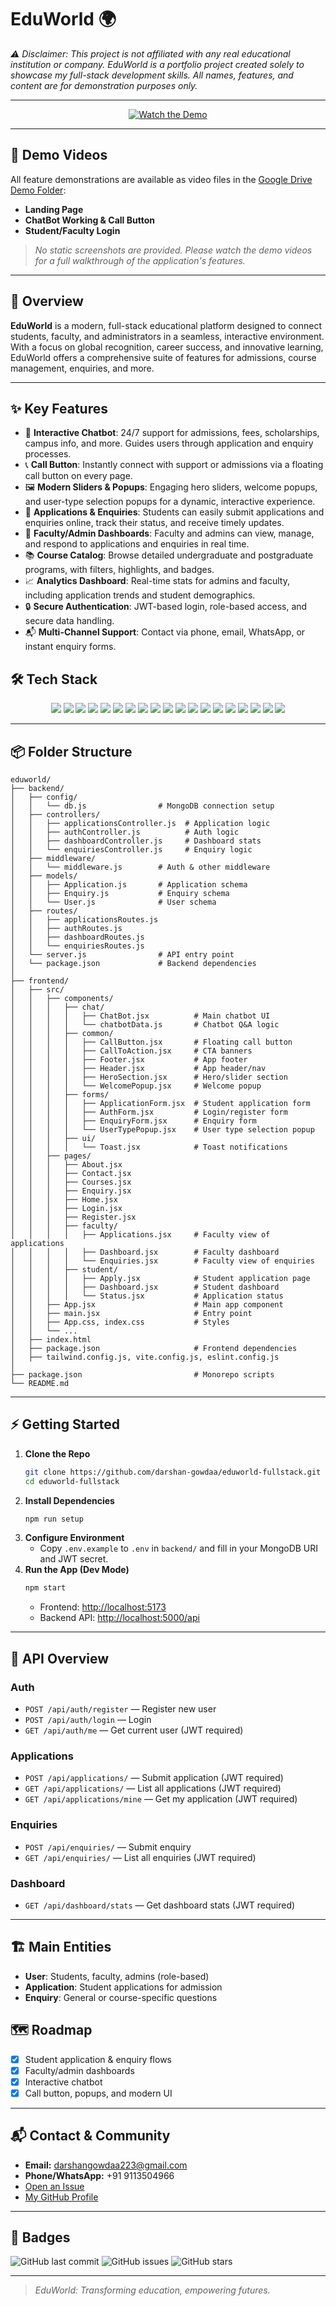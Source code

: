 # EduWorld 🌍

_⚠️ Disclaimer: This project is not affiliated with any real educational institution or company. EduWorld is a portfolio project created solely to showcase my full-stack development skills. All names, features, and content are for demonstration purposes only._

---

<p align="center">
  <a href="https://drive.google.com/drive/folders/1hGJpzq83Luf3ZU3eaJoWdDkaDJ_uAF5h?usp=drive_link">
    <img src="https://img.shields.io/badge/Watch%20Demo-Click%20Here-blue?style=for-the-badge&logo=google-drive" alt="Watch the Demo" />
  </a>
</p>

---

## 🎥 Demo Videos

All feature demonstrations are available as video files in the [Google Drive Demo Folder](https://drive.google.com/drive/folders/1hGJpzq83Luf3ZU3eaJoWdDkaDJ_uAF5h?usp=drive_link):

- **Landing Page**
- **ChatBot Working & Call Button**
- **Student/Faculty Login**

> _No static screenshots are provided. Please watch the demo videos for a full walkthrough of the application's features._

---

## 🚀 Overview

**EduWorld** is a modern, full-stack educational platform designed to connect students, faculty, and administrators in a seamless, interactive environment. With a focus on global recognition, career success, and innovative learning, EduWorld offers a comprehensive suite of features for admissions, course management, enquiries, and more.

---

## ✨ Key Features

- 🤖 **Interactive Chatbot**: 24/7 support for admissions, fees, scholarships, campus info, and more. Guides users through application and enquiry processes.
- 📞 **Call Button**: Instantly connect with support or admissions via a floating call button on every page.
- 🖼️ **Modern Sliders & Popups**: Engaging hero sliders, welcome popups, and user-type selection popups for a dynamic, interactive experience.
- 📝 **Applications & Enquiries**: Students can easily submit applications and enquiries online, track their status, and receive timely updates.
- 👀 **Faculty/Admin Dashboards**: Faculty and admins can view, manage, and respond to applications and enquiries in real time.
- 📚 **Course Catalog**: Browse detailed undergraduate and postgraduate programs, with filters, highlights, and badges.
- 📈 **Analytics Dashboard**: Real-time stats for admins and faculty, including application trends and student demographics.
- 🔒 **Secure Authentication**: JWT-based login, role-based access, and secure data handling.
- 📬 **Multi-Channel Support**: Contact via phone, email, WhatsApp, or instant enquiry forms.

## 🛠️ Tech Stack

<p align="center">
  <img src="https://img.shields.io/badge/React-19-61DAFB?style=for-the-badge&logo=react" />
  <img src="https://img.shields.io/badge/Vite-4.0-646CFF?style=for-the-badge&logo=vite" />
  <img src="https://img.shields.io/badge/TailwindCSS-4-06B6D4?style=for-the-badge&logo=tailwindcss" />
  <img src="https://img.shields.io/badge/React%20Router-7-CA4245?style=for-the-badge&logo=reactrouter" />
  <img src="https://img.shields.io/badge/Lucide%20React-Icons-8B5CF6?style=for-the-badge&logo=lucide" />
  <img src="https://img.shields.io/badge/React%20Hook%20Form-7-EC5990?style=for-the-badge&logo=reacthookform" />
  <img src="https://img.shields.io/badge/React%20Toastify-11-FF8800?style=for-the-badge&logo=react" />
  <img src="https://img.shields.io/badge/Node.js-20-339933?style=for-the-badge&logo=nodedotjs" />
  <img src="https://img.shields.io/badge/Express-5-000000?style=for-the-badge&logo=express" />
  <img src="https://img.shields.io/badge/MongoDB-8-47A248?style=for-the-badge&logo=mongodb" />
  <img src="https://img.shields.io/badge/Mongoose-8-880000?style=for-the-badge&logo=mongoose" />
  <img src="https://img.shields.io/badge/JWT-Auth-FFB300?style=for-the-badge&logo=jsonwebtokens" />
  <img src="https://img.shields.io/badge/BcryptJS-3.0.2-4B32C3?style=for-the-badge&logo=javascript" />
  <img src="https://img.shields.io/badge/Dotenv-16.6.0-8DD6F9?style=for-the-badge&logo=dotenv" />
  <img src="https://img.shields.io/badge/CORS-2.8.5-4B9CD3?style=for-the-badge&logo=cors" />
  <img src="https://img.shields.io/badge/Body--Parser-2.2.0-FF6F00?style=for-the-badge&logo=bodyparser" />
  <img src="https://img.shields.io/badge/Nodemon-3.1.0-76D04B?style=for-the-badge&logo=nodemon" />
  <img src="https://img.shields.io/badge/ESLint-9-4B32C3?style=for-the-badge&logo=eslint" />
  <img src="https://img.shields.io/badge/Concurrently-8.2.2-FFCB05?style=for-the-badge&logo=concurrently" />
</p>

---

## 📦 Folder Structure

```text
eduworld/
├── backend/
│   ├── config/
│   │   └── db.js                # MongoDB connection setup
│   ├── controllers/
│   │   ├── applicationsController.js  # Application logic
│   │   ├── authController.js          # Auth logic
│   │   ├── dashboardController.js     # Dashboard stats
│   │   └── enquiriesController.js     # Enquiry logic
│   ├── middleware/
│   │   └── middleware.js        # Auth & other middleware
│   ├── models/
│   │   ├── Application.js       # Application schema
│   │   ├── Enquiry.js           # Enquiry schema
│   │   └── User.js              # User schema
│   ├── routes/
│   │   ├── applicationsRoutes.js
│   │   ├── authRoutes.js
│   │   ├── dashboardRoutes.js
│   │   └── enquiriesRoutes.js
│   └── server.js                # API entry point
│   └── package.json             # Backend dependencies
│
├── frontend/
│   ├── src/
│   │   ├── components/
│   │   │   ├── chat/
│   │   │   │   ├── ChatBot.jsx          # Main chatbot UI
│   │   │   │   └── chatbotData.js       # Chatbot Q&A logic
│   │   │   ├── common/
│   │   │   │   ├── CallButton.jsx       # Floating call button
│   │   │   │   ├── CallToAction.jsx     # CTA banners
│   │   │   │   ├── Footer.jsx           # App footer
│   │   │   │   ├── Header.jsx           # App header/nav
│   │   │   │   ├── HeroSection.jsx      # Hero/slider section
│   │   │   │   └── WelcomePopup.jsx     # Welcome popup
│   │   │   ├── forms/
│   │   │   │   ├── ApplicationForm.jsx  # Student application form
│   │   │   │   ├── AuthForm.jsx         # Login/register form
│   │   │   │   ├── EnquiryForm.jsx      # Enquiry form
│   │   │   │   └── UserTypePopup.jsx    # User type selection popup
│   │   │   ├── ui/
│   │   │   │   └── Toast.jsx            # Toast notifications
│   │   ├── pages/
│   │   │   ├── About.jsx
│   │   │   ├── Contact.jsx
│   │   │   ├── Courses.jsx
│   │   │   ├── Enquiry.jsx
│   │   │   ├── Home.jsx
│   │   │   ├── Login.jsx
│   │   │   ├── Register.jsx
│   │   │   ├── faculty/
│   │   │   │   ├── Applications.jsx     # Faculty view of applications
│   │   │   │   ├── Dashboard.jsx        # Faculty dashboard
│   │   │   │   └── Enquiries.jsx        # Faculty view of enquiries
│   │   │   ├── student/
│   │   │   │   ├── Apply.jsx            # Student application page
│   │   │   │   ├── Dashboard.jsx        # Student dashboard
│   │   │   │   └── Status.jsx           # Application status
│   │   ├── App.jsx                      # Main app component
│   │   ├── main.jsx                     # Entry point
│   │   ├── App.css, index.css           # Styles
│   │   └── ...
│   ├── index.html
│   ├── package.json                     # Frontend dependencies
│   ├── tailwind.config.js, vite.config.js, eslint.config.js
│
├── package.json                         # Monorepo scripts
└── README.md
```

---

## ⚡ Getting Started

1. **Clone the Repo**
   ```bash
   git clone https://github.com/darshan-gowdaa/eduworld-fullstack.git
   cd eduworld-fullstack
   ```
2. **Install Dependencies**
   ```bash
   npm run setup
   ```
3. **Configure Environment**
   - Copy `.env.example` to `.env` in `backend/` and fill in your MongoDB URI and JWT secret.
4. **Run the App (Dev Mode)**
   ```bash
   npm start
   ```
   - Frontend: [http://localhost:5173](http://localhost:5173)
   - Backend API: [http://localhost:5000/api](http://localhost:5000/api)

---

## 🔗 API Overview

### Auth

- `POST /api/auth/register` — Register new user
- `POST /api/auth/login` — Login
- `GET /api/auth/me` — Get current user (JWT required)

### Applications

- `POST /api/applications/` — Submit application (JWT required)
- `GET /api/applications/` — List all applications (JWT required)
- `GET /api/applications/mine` — Get my application (JWT required)

### Enquiries

- `POST /api/enquiries/` — Submit enquiry
- `GET /api/enquiries/` — List all enquiries (JWT required)

### Dashboard

- `GET /api/dashboard/stats` — Get dashboard stats (JWT required)

---

## 🏗️ Main Entities

- **User**: Students, faculty, admins (role-based)
- **Application**: Student applications for admission
- **Enquiry**: General or course-specific questions

## 🗺️ Roadmap

- [x] Student application & enquiry flows
- [x] Faculty/admin dashboards
- [x] Interactive chatbot
- [x] Call button, popups, and modern UI

---

## 📬 Contact & Community

- **Email:** darshangowdaa223@gmail.com
- **Phone/WhatsApp:** +91 9113504966
- [Open an Issue](https://github.com/darshan-gowdaa/eduworld-fullstack/issues)
- [My GitHub Profile](https://github.com/darshan-gowdaa)

---

## 🏅 Badges

![GitHub last commit](https://img.shields.io/github/last-commit/darshan-gowdaa/eduworld-fullstack)
![GitHub issues](https://img.shields.io/github/issues/darshan-gowdaa/eduworld-fullstack)
![GitHub stars](https://img.shields.io/github/stars/darshan-gowdaa/eduworld-fullstack?style=social)

---

> _EduWorld: Transforming education, empowering futures._
